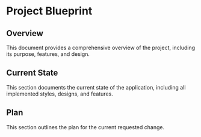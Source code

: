 # Project Blueprint

## Overview

This document provides a comprehensive overview of the project, including its purpose, features, and design.

## Current State

This section documents the current state of the application, including all implemented styles, designs, and features.

## Plan

This section outlines the plan for the current requested change.
